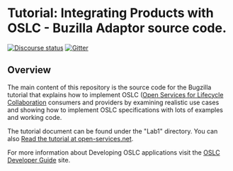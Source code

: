 Tutorial: Integrating Products with OSLC - Buzilla Adaptor source code.
========================================

[![Discourse status](https://img.shields.io/discourse/https/meta.discourse.org/status.svg)](https://forum.open-services.net/)
[![Gitter](https://img.shields.io/gitter/room/nwjs/nw.js.svg)](https://gitter.im/OSLC/chat)

## Overview

The main content of this repository is the source code for the Bugzilla tutorial that explains how to implement OSLC ([Open Services for Lifecycle Collaboration](http://open-services.net) consumers and providers by examining realistic use cases and showing how to implement OSLC specifications with lots of examples and working code. 

The tutorial document can be found under the "Lab1" directory. 
You can also [Read the tutorial at open-services.net](http://archive.open-services.net/resources/tutorials/integrating-products-with-oslc/).

For more information about Developing OSLC applications visit the [OSLC Developer Guide](http://oslc.github.io/developing-oslc-applications/) site.
